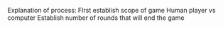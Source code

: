 Explanation of process:
FIrst establish scope of game
Human player vs computer
Establish number of rounds that will end the game